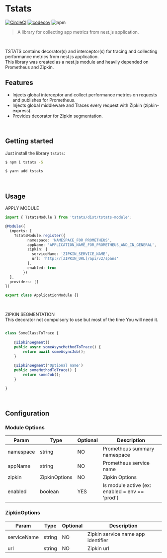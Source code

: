 # Tstats
[![CircleCI](https://circleci.com/gh/Trendyol/tstats.svg?style=svg)](https://circleci.com/gh/Trendyol/tstats)
[![codecov](https://codecov.io/gh/Trendyol/tstats/branch/master/graph/badge.svg)](https://codecov.io/gh/Trendyol/tstats) 
![npm](https://img.shields.io/npm/v/tstats)
<br/>

> A library for collecting app metrics from nest.js application.
<br/>

TSTATS contains decorator(s) and interceptor(s) for tracing and collecting performance metrics from nest.js application.    
This library was created as a nest.js module and heavily depended on Prometheus and Zipkin.

## Features
- Injects global interceptor and collect performance metrics on requests and publishes for Prometheus.
- Injects global middleware and Traces every request with Zipkin (zipkin-express).
- Provides decorator for Zipkin segmentation.

<br/>

## Getting started
Just install the library `tstats`:

```sh
$ npm i tstats -S
```

```sh
$ yarn add tstats
```
<br/>

## Usage

APPLY MODULE
```typescript
import { TstatsModule } from 'tstats/dist/tstats-module';

@Module({
  imports: [
    TstatsModule.register({
          namespace: 'NAMESPACE_FOR_PROMETHEUS',
          appName: 'APPLICATION_NAME_FOR_PROMETHEUS_AND_IN_GENERAL',
          zipkin: {
            serviceName: 'ZIPKIN_SERVICE_NAME',
            url: 'http://[ZIPKIN_URL]/api/v2/spans'
          },
          enabled: true
        })
  ],
  providers: []
})

export class ApplicationModule {}
```
<br/>

ZIPKIN SEGMENTATION
<br/>
This decorator not compulsory to use but most of the time You will need it.
<br/>
```typescript

class SomeClassToTrace {
    
    @ZipkinSegment()
    public async someAsyncMethodToTrace() {
        return await someAsyncJob();
    }
    
    @ZipkinSegment('Optional name')
    public someMethodToTrace() {
        return someJob();
    }

}
```
<br/>

## Configuration

### Module Options
|  Param     |  Type           | Optional | Description                                        |
|------------|-----------------|----------|----------------------------------------------------|
| namespace  | string          |    NO    |    Prometheus summary namespace                    |
| appName    | string          |    NO    |    Prometheus service name                         |
| zipkin     | ZipkinOptions   |    NO    |    Zipkin Options                                  |
| enabled    | boolean         |    YES   |    Is module active  (ex: enabled = env == 'prod') |


### ZipkinOptions
|  Param      |  Type           | Optional | Description                                    |
|-------------|-----------------|----------|------------------------------------------------|
| serviceName | string          |    NO    |    Zipkin service name app identifier          |
| url         | string          |    NO    |    Zipkin url                                  |
